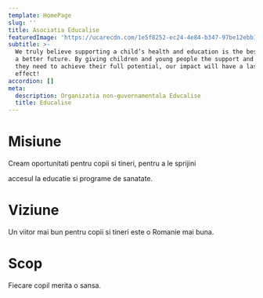 ```yaml
---
template: HomePage
slug: ''
title: Asociatia Educalise
featuredImage: 'https://ucarecdn.com/1e5f8252-ec24-4e84-b347-97be12ebb14b/'
subtitle: >-
  We truly believe supporting a child’s health and education is the best way for
  a better future. By giving children and young people the support and resources
  they need to achieve their full potential, our impact will have a lasting
  effect!
accordion: []
meta:
  description: Organizatia non-guvernamentala Educalise
  title: Educalise
---
```

# Misiune

Cream oportunitati pentru copii si tineri, pentru a le sprijini 

accesul la educatie si programe de sanatate.

# Viziune

Un viitor mai bun pentru copii si tineri este o Romanie mai buna.

# Scop

Fiecare copil merita o sansa.
